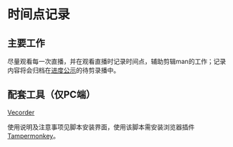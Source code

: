 # 时间点记录

## 主要工作

尽量观看每一次直播，并在观看直播时记录时间点，辅助剪辑man的工作；记录内容将会归档在[进度公示](https://flow.joi-club.cn/)的待剪录播中。

## 配套工具（仅PC端）

[Vecorder](https://greasyfork.org/zh-CN/scripts/418799-vecorder)

使用说明及注意事项见脚本安装界面，使用该脚本需安装浏览器插件[Tampermonkey](https://www.tampermonkey.net/)。